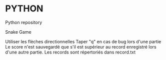 # PYTHON
Python repository

Snake Game 

Utiliser les flèches directionnelles 
Taper "q" en cas de bug lors d'une partie 
Le score n'est sauvegardé que s'il est supérieur au record enregistré lors d'une autre partie.
Les records sont répertoriés dans record.txt

